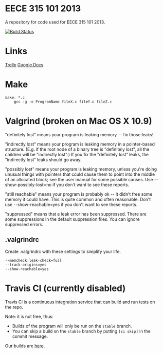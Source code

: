 EECE 315 101 2013
=================

A repository for code used for EECE 315 101 2013.

[![Build Status](https://magnum.travis-ci.com/UBCEECE315/Group12-Repo.png?token=ZpicHWVRcsKnmG8qc6PB&branch=master)](https://magnum.travis-ci.com/UBCEECE315/Group12-Repo)

# Links

[Trello](https://trello.com/b/B5YVE1uU/eece-315-group-12)
[Google Docs](https://drive.google.com/folderview?id=0B5oHB38MvjcMOWV6MUhWM3BjRUE)

# Make

    make: *.c
        gcc -g -o ProgramName fileX.c fileY.c fileZ.c

# Valgrind (broken on Mac OS X 10.9)

"definitely lost" means your program is leaking memory -- fix those leaks!

"indirectly lost" means your program is leaking memory in a pointer-based structure. (E.g. if the root node of a binary tree is "definitely lost", all the children will be "indirectly lost".) If you fix the "definitely lost" leaks, the "indirectly lost" leaks should go away.

"possibly lost" means your program is leaking memory, unless you're doing unusual things with pointers that could cause them to point into the middle of an allocated block; see the user manual for some possible causes. Use --show-possibly-lost=no if you don't want to see these reports.

"still reachable" means your program is probably ok -- it didn't free some memory it could have. This is quite common and often reasonable. Don't use --show-reachable=yes if you don't want to see these reports.

"suppressed" means that a leak error has been suppressed. There are some suppressions in the default suppression files. You can ignore suppressed errors.

## .valgrindrc

Create .valgrindrc with these settings to simplify your life.

    --memcheck:leak-check=full
    --track-origins=yes
    --show-reachable=yes

# Travis CI (currently disabled)

Travis CI is a continuous integration service that can build and run tests on the repo.

Note: it is not free, thus:
- Builds of the program will only be run on the `stable` branch.
- You can skip a build on the `stable` branch by putting `[ci skip]` in the commit message.

Our builds are [here](https://magnum.travis-ci.com/UBCEECE315/Group12-Repo).
